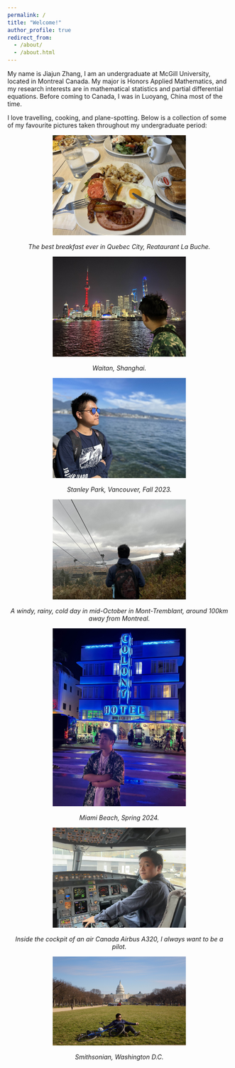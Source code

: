 ```yaml
---
permalink: /
title: "Welcome!"
author_profile: true
redirect_from: 
  - /about/
  - /about.html
---
```


My name is Jiajun Zhang, I am an undergraduate at McGill University, located in Montreal Canada. My major is Honors Applied Mathematics, and my research interests are in mathematical statistics and partial differential equations. Before coming to Canada, I was in Luoyang, China most of the time.

I love travelling, cooking, and plane-spotting. Below is a collection of some of my favourite pictures taken throughout my undergraduate period:

<div style="text-align: center;">
  <img src="images/quebeccity.jpg" alt="Winter Break" width="300">
  <p><em>The best breakfast ever in Quebec City, Reataurant La Buche.</em></p>
</div>

<div style="text-align: center;">
  <img src="images/shanghai.jpg" alt="Summer research" width="300">
  <p><em>Waitan, Shanghai.</em></p>
</div>


<div style="text-align: center;">
  <img src="images/vancouver1.jpg" alt="Reading Break" width="300">
  <p><em>Stanley Park, Vancouver, Fall 2023.</em></p>
</div>

<div style="text-align: center;">
  <img src="images/monttremblant.jpg" alt="Summer research" width="300">
  <p><em>A windy, rainy, cold day in mid-October in Mont-Tremblant, around 100km away from Montreal.</em></p>
</div>

<div style="text-align: center;">
  <img src="images/miami.jpg" alt="Summer research" width="300">
  <p><em>Miami Beach, Spring 2024.</em></p>
</div>

<div style="text-align: center;">
  <img src="images/airbus320.jpg" alt="Summer research" width="300">
  <p><em>Inside the cockpit of an air Canada Airbus A320, I always want to be a pilot.</em></p>
</div>

<div style="text-align: center;">
  <img src="images/washington.jpg" alt="Summer research" width="300">
  <p><em>Smithsonian, Washington D.C.</em></p>
</div>





